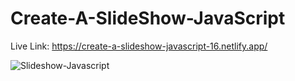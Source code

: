 # Create-A-SlideShow-JavaScript
Live Link: https://create-a-slideshow-javascript-16.netlify.app/

![Slideshow-Javascript](https://github.com/Rahat848/16-Create-A-SlideShow-JavaScript/assets/136954767/55f4bd9d-f3a8-4cf0-a710-40d9a3b231e8)
